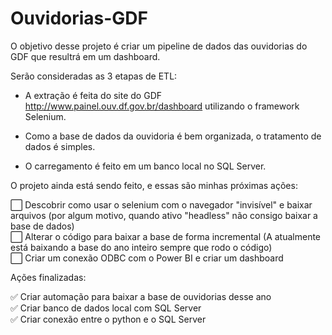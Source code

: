 # Ouvidorias-GDF
 
O objetivo desse projeto é criar um pipeline de dados das ouvidorias do GDF que resultrá em um dashboard.

Serão consideradas as 3 etapas de ETL:

- A extração é feita do site do GDF http://www.painel.ouv.df.gov.br/dashboard utilizando o framework Selenium.

- Como a base de dados da ouvidoria é bem organizada, o tratamento de dados é simples.

- O carregamento é feito em um banco local no SQL Server.

O projeto ainda está sendo feito, e essas são minhas próximas ações:

⬜ Descobrir como usar o selenium com o navegador "invisível" e baixar arquivos (por algum motivo, quando ativo "headless" não consigo baixar a base de dados)<br>
⬜ Alterar o código para baixar a base de forma incremental (A atualmente está baixando a base do ano inteiro sempre que rodo o código)<br>
⬜ Criar um conexão ODBC com o Power BI e criar um dashboard

Ações finalizadas:

✅ Criar automação para baixar a base de ouvidorias desse ano <br>
✅ Criar banco de dados local com SQL Server <br>
✅ Criar conexão entre o python e o SQL Server
